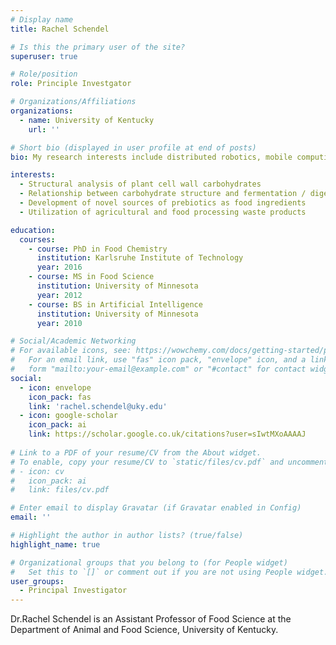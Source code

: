 ```yaml
---
# Display name
title: Rachel Schendel

# Is this the primary user of the site?
superuser: true

# Role/position
role: Principle Investgator

# Organizations/Affiliations
organizations:
  - name: University of Kentucky
    url: ''

# Short bio (displayed in user profile at end of posts)
bio: My research interests include distributed robotics, mobile computing and programmable matter.

interests:
  - Structural analysis of plant cell wall carbohydrates
  - Relationship between carbohydrate structure and fermentation / digestion behavior
  - Development of novel sources of prebiotics as food ingredients
  - Utilization of agricultural and food processing waste products

education:
  courses:
    - course: PhD in Food Chemistry
      institution: Karlsruhe Institute of Technology
      year: 2016
    - course: MS in Food Science
      institution: University of Minnesota
      year: 2012
    - course: BS in Artificial Intelligence
      institution: University of Minnesota
      year: 2010

# Social/Academic Networking
# For available icons, see: https://wowchemy.com/docs/getting-started/page-builder/#icons
#   For an email link, use "fas" icon pack, "envelope" icon, and a link in the
#   form "mailto:your-email@example.com" or "#contact" for contact widget.
social:
  - icon: envelope
    icon_pack: fas
    link: 'rachel.schendel@uky.edu'
  - icon: google-scholar
    icon_pack: ai
    link: https://scholar.google.co.uk/citations?user=sIwtMXoAAAAJ
  
# Link to a PDF of your resume/CV from the About widget.
# To enable, copy your resume/CV to `static/files/cv.pdf` and uncomment the lines below.
# - icon: cv
#   icon_pack: ai
#   link: files/cv.pdf

# Enter email to display Gravatar (if Gravatar enabled in Config)
email: ''

# Highlight the author in author lists? (true/false)
highlight_name: true

# Organizational groups that you belong to (for People widget)
#   Set this to `[]` or comment out if you are not using People widget.
user_groups:
  - Principal Investigator
---
```


Dr.Rachel Schendel is an Assistant Professor of Food Science at the Department of Animal and Food Science, University of Kentucky. 
